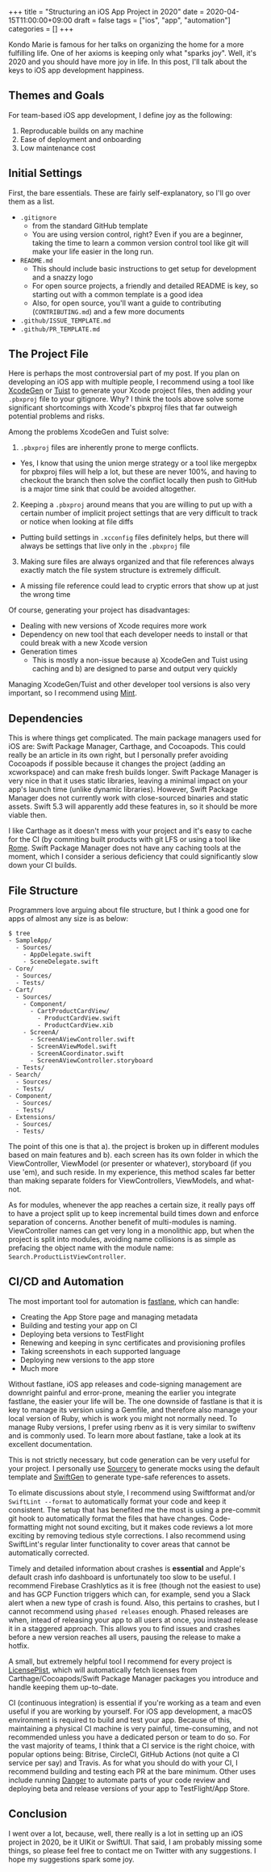 +++
title = "Structuring an iOS App Project in 2020"
date = 2020-04-15T11:00:00+09:00
draft = false 
tags = ["ios", "app", "automation"]
categories = []
+++

Kondo Marie is famous for her talks on organizing the home for a more fulfilling life. One of her axioms is keeping only what "sparks joy". Well, it's 2020 and you should have more joy in life. In this post, I'll talk about the keys to iOS app development happiness.

## Themes and Goals

For team-based iOS app development, I define joy as the following:

1. Reproducable builds on any machine
2. Ease of deployment and onboarding
3. Low maintenance cost

## Initial Settings

First, the bare essentials. These are fairly self-explanatory, so I'll go over them as a list.

- `.gitignore` 
  - from the standard GitHub template
  - You are using version control, right? Even if you are a beginner, taking the time to learn a common version control tool like git will make your life easier in the long run.
- `README.md` 
  - This should include basic instructions to get setup for development and a snazzy logo
  - For open source projects, a friendly and detailed README is key, so starting out with a common template is a good idea 
  - Also, for open source, you'll want a guide to contributing (`CONTRIBUTING.md`) and a few more documents
- `.github/ISSUE_TEMPLATE.md`
- `.github/PR_TEMPLATE.md`

## The Project File

Here is perhaps the most controversial part of my post. If you plan on developing an iOS app with multiple people, I recommend using a tool like [XcodeGen](https://github.com/yonaskolb/XcodeGen) or [Tuist](https://github.com/tuist/tuist) to generate your Xcode project files, then adding your `.pbxproj` file to your gitignore. Why? I think the tools above solve some significant shortcomings with Xcode's pbxproj files that far outweigh potential problems and risks. 

Among the problems XcodeGen and Tuist solve:

1. `.pbxproj` files are inherently prone to merge conflicts.
  - Yes, I know that using the union merge strategy or a tool like mergepbx for pbxproj files will help a lot, but these are never 100%, and having to checkout the branch then solve the conflict locally then push to GitHub is a major time sink that could be avoided altogether.
2. Keeping a `.pbxproj` around means that you are willing to put up with a certain number of implicit project settings that are very difficult to track or notice when looking at file diffs
  - Putting build settings in `.xcconfig` files definitely helps, but there will always be settings that live only in the `.pbxproj` file
3. Making sure files are always organized and that file references always exactly match the file system structure is extremely difficult. 
  - A missing file reference could lead to cryptic errors that show up at just the wrong time

Of course, generating your project has disadvantages:

- Dealing with new versions of Xcode requires more work
- Dependency on new tool that each developer needs to install or that could break with a new Xcode version
- Generation times
    - This is mostly a non-issue because a) XcodeGen and Tuist using caching and b) are designed to parse and output very quickly
    
Managing XcodeGen/Tuist and other developer tool versions is also very important, so I recommend using [Mint](https://github.com/yonaskolb/Mint).

## Dependencies

This is where things get complicated. The main package managers used for iOS are: Swift Package Manager, Carthage, and Cocoapods. This could really be an article in its own right, but I personally prefer avoiding Cocoapods if possible because it changes the project (adding an xcworkspace) and can make fresh builds longer. Swift Package Manager is very nice in that it uses static libraries, leaving a minimal impact on your app's launch time (unlike dynamic libraries). However, Swift Package Manager does not currently work with close-sourced binaries and static assets. Swift 5.3 will apparently add these features in, so it should be more viable then. 

I like Carthage as it doesn't mess with your project and it's easy to cache for the CI (by commiting built products with git LFS or using a tool like [Rome](https://github.com/tmspzz/Rome). Swift Package Manager does not have any caching tools at the moment, which I consider a serious deficiency that could significantly slow down your CI builds.

## File Structure

Programmers love arguing about file structure, but I think a good one for apps of almost any size is as below:

```
$ tree
- SampleApp/
  - Sources/
    - AppDelegate.swift
    - SceneDelegate.swift
- Core/
  - Sources/
  - Tests/
- Cart/
  - Sources/
    - Component/
      - CartProductCardView/
        - ProductCardView.swift
        - ProductCardView.xib
    - ScreenA/
      - ScreenAViewController.swift
      - ScreenAViewModel.swift
      - ScreenACoordinator.swift
      - ScreenAViewController.storyboard
  - Tests/
- Search/
  - Sources/
  - Tests/
- Component/
  - Sources/
  - Tests/
- Extensions/
  - Sources/
  - Tests/
```

The point of this one is that a). the project is broken up in different modules based on main features and b). each screen has its own folder in which the ViewController, ViewModel (or presenter or whatever), storyboard (if you use 'em), and such reside. In my experience, this method scales far better than making separate folders for ViewControllers, ViewModels, and what-not. 

As for modules, whenever the app reaches a certain size, it really pays off to have a project split up to keep incremental build times down and enforce separation of concerns. Another benefit of multi-modules is naming. ViewController names can get very long in a monolithic app, but when the project is split into modules, avoiding name collisions is as simple as prefacing the object name with the module name: `Search.ProductListViewController`.

## CI/CD and Automation

The most important tool for automation is [fastlane](https://fastlane.tools), which can handle:

- Creating the App Store page and managing metadata
- Building and testing your app on CI
- Deploying beta versions to TestFlight
- Renewing and keeping in sync certificates and provisioning profiles
- Taking screenshots in each supported language
- Deploying new versions to the app store
- Much more

Without fastlane, iOS app releases and code-signing management are downright painful and error-prone, meaning the earlier you integrate fastlane, the easier your life will be. The one downside of fastlane is that it is key to manage its version using a Gemfile, and therefore also manage your local version of Ruby, which is work you might not normally need. To manage Ruby versions, I prefer using rbenv as it is very similar to swiftenv and is commonly used. To learn more about fastlane, take a look at its excellent documentation.

This is not strictly necessary, but code generation can be very useful for your project. I personally use [Sourcery](https://github.com/krzysztofzablocki/Sourcery) to generate mocks using the default template and [SwiftGen](https://github.com/SwiftGen/SwiftGen) to generate type-safe references to assets.

To elimate discussions about style, I recommend using Swiftformat and/or `SwiftLint --format` to automatically format your code and keep it consistent. The setup that has benefited me the most is using a pre-commit git hook to automatically format the files that have changes. Code-formatting might not sound exciting, but it makes code reviews a lot more exciting by removing tedious style corrections. I also recommend using SwiftLint's regular linter functionality to cover areas that cannot be automatically corrected.

Timely and detailed information about crashes is **essential** and Apple's default crash info dashboard is unfortunately too slow to be useful. I recommend Firebase Crashlytics as it is free (though not the easiest to use) and has GCP Function triggers which can, for example, send you a Slack alert when a new type of crash is found. Also, this pertains to crashes, but I cannot recommend using `phased releases` enough. Phased releases are when, intead of releasing your app to all users at once, you instead release it in a staggered approach. This allows you to find issues and crashes before a new version reaches all users, pausing the release to make a hotfix.

A small, but extremely helpful tool I recommend for every project is [LicensePlist](https://github.com/mono0926/LicensePlist), which will automatically fetch licenses from Carthage/Cocoapods/Swift Package Manager packages you introduce and handle keeping them up-to-date.

CI (continuous integration) is essential if you're working as a team and even useful if you are working by yourself. For iOS app development, a macOS environment is required to build and test your app. Because of this, maintaining a physical CI machine is very painful, time-consuming, and not recommended unless you have a dedicated person or team to do so. For the vast majority of teams, I think that a CI service is the right choice, with popular options being: Bitrise, CircleCI, GitHub Actions (not quite a CI service per say) and Travis. As for what you should do with your CI, I recommend building and testing each PR at the bare minimum. Other uses include running [Danger](https://danger.systems) to automate parts of your code review and deploying beta and release versions of your app to TestFlight/App Store.

## Conclusion

I went over a lot, because, well, there really is a lot in setting up an iOS project in 2020, be it UIKit or SwiftUI. That said, I am probably missing some things, so please feel free to contact me on Twitter with any suggestions. I hope my suggestions spark some joy.
